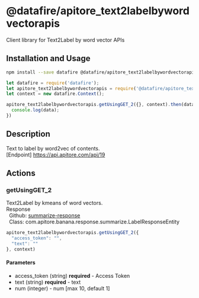 # @datafire/apitore_text2labelbywordvectorapis

Client library for Text2Label by word vector APIs

## Installation and Usage
```bash
npm install --save datafire @datafire/apitore_text2labelbywordvectorapis
```

```js
let datafire = require('datafire');
let apitore_text2labelbywordvectorapis = require('@datafire/apitore_text2labelbywordvectorapis').actions;
let context = new datafire.Context();

apitore_text2labelbywordvectorapis.getUsingGET_2({}, context).then(data => {
  console.log(data);
})
```

## Description
Text to label by word2vec of contents.<BR />[Endpoint] https://api.apitore.com/api/19

## Actions
### getUsingGET_2
Text2Label by kmeans of word vectors.<BR />Response<BR />&nbsp; Github: <a href="https://github.com/keigohtr/apitore-response-parent/tree/master/summarize-response">summarize-response</a><BR />&nbsp; Class: com.apitore.banana.response.summarize.LabelResponseEntity<BR />


```js
apitore_text2labelbywordvectorapis.getUsingGET_2({
  "access_token": "",
  "text": ""
}, context)
```

#### Parameters
* access_token (string) **required** - Access Token
* text (string) **required** - text
* num (integer) - num [max 10, default 1]

